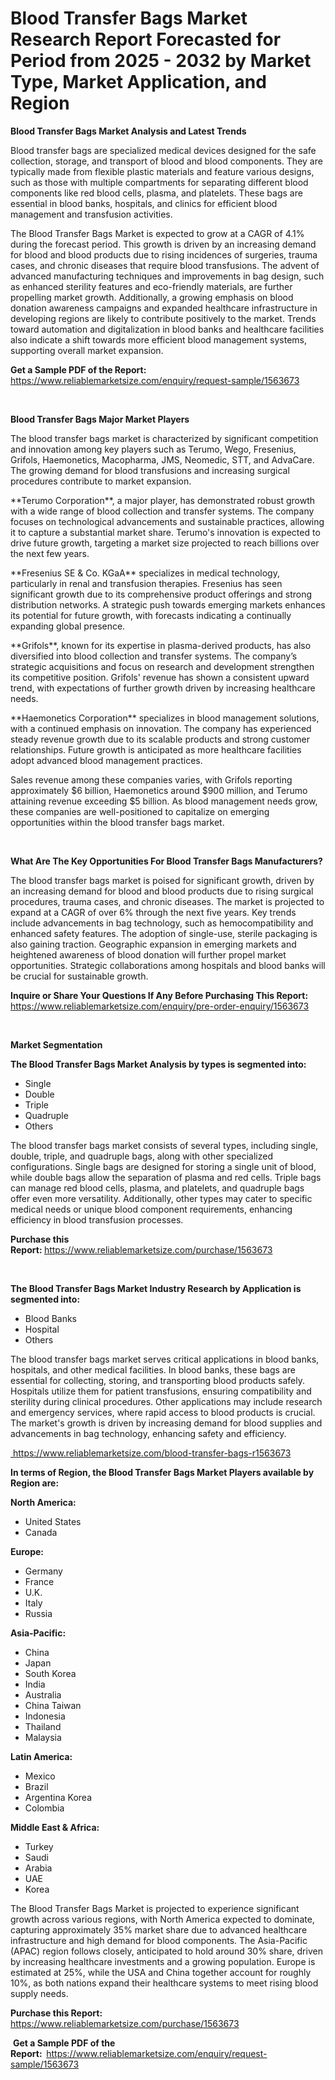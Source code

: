 <p><h1>Blood Transfer Bags Market Research Report Forecasted for Period from 2025 -  2032 by Market Type, Market Application, and Region</h1></p><p><strong>Blood Transfer Bags Market Analysis and Latest Trends</strong></p>
<p><p>Blood transfer bags are specialized medical devices designed for the safe collection, storage, and transport of blood and blood components. They are typically made from flexible plastic materials and feature various designs, such as those with multiple compartments for separating different blood components like red blood cells, plasma, and platelets. These bags are essential in blood banks, hospitals, and clinics for efficient blood management and transfusion activities.</p><p>The Blood Transfer Bags Market is expected to grow at a CAGR of 4.1% during the forecast period. This growth is driven by an increasing demand for blood and blood products due to rising incidences of surgeries, trauma cases, and chronic diseases that require blood transfusions. The advent of advanced manufacturing techniques and improvements in bag design, such as enhanced sterility features and eco-friendly materials, are further propelling market growth. Additionally, a growing emphasis on blood donation awareness campaigns and expanded healthcare infrastructure in developing regions are likely to contribute positively to the market. Trends toward automation and digitalization in blood banks and healthcare facilities also indicate a shift towards more efficient blood management systems, supporting overall market expansion.</p></p>
<p><strong>Get a Sample PDF of the Report:&nbsp;</strong> <a href="https://www.reliablemarketsize.com/enquiry/request-sample/1563673?utm_campaign=1836&utm_medium=2&utm_source=Github&utm_content=ia&utm_term=13042025&utm_id=blood-transfer-bags">https://www.reliablemarketsize.com/enquiry/request-sample/1563673</a></p>
<p>&nbsp;</p>
<p><strong>Blood Transfer Bags Major Market Players</strong></p>
<p><p>The blood transfer bags market is characterized by significant competition and innovation among key players such as Terumo, Wego, Fresenius, Grifols, Haemonetics, Macopharma, JMS, Neomedic, STT, and AdvaCare. The growing demand for blood transfusions and increasing surgical procedures contribute to market expansion.</p><p>**Terumo Corporation**, a major player, has demonstrated robust growth with a wide range of blood collection and transfer systems. The company focuses on technological advancements and sustainable practices, allowing it to capture a substantial market share. Terumo's innovation is expected to drive future growth, targeting a market size projected to reach billions over the next few years.</p><p>**Fresenius SE & Co. KGaA** specializes in medical technology, particularly in renal and transfusion therapies. Fresenius has seen significant growth due to its comprehensive product offerings and strong distribution networks. A strategic push towards emerging markets enhances its potential for future growth, with forecasts indicating a continually expanding global presence.</p><p>**Grifols**, known for its expertise in plasma-derived products, has also diversified into blood collection and transfer systems. The company’s strategic acquisitions and focus on research and development strengthen its competitive position. Grifols' revenue has shown a consistent upward trend, with expectations of further growth driven by increasing healthcare needs.</p><p>**Haemonetics Corporation** specializes in blood management solutions, with a continued emphasis on innovation. The company has experienced steady revenue growth due to its scalable products and strong customer relationships. Future growth is anticipated as more healthcare facilities adopt advanced blood management practices.</p><p>Sales revenue among these companies varies, with Grifols reporting approximately $6 billion, Haemonetics around $900 million, and Terumo attaining revenue exceeding $5 billion. As blood management needs grow, these companies are well-positioned to capitalize on emerging opportunities within the blood transfer bags market.</p></p>
<p>&nbsp;</p>
<p><strong>What Are The Key Opportunities For Blood Transfer Bags Manufacturers?</strong></p>
<p><p>The blood transfer bags market is poised for significant growth, driven by an increasing demand for blood and blood products due to rising surgical procedures, trauma cases, and chronic diseases. The market is projected to expand at a CAGR of over 6% through the next five years. Key trends include advancements in bag technology, such as hemocompatibility and enhanced safety features. The adoption of single-use, sterile packaging is also gaining traction. Geographic expansion in emerging markets and heightened awareness of blood donation will further propel market opportunities. Strategic collaborations among hospitals and blood banks will be crucial for sustainable growth.</p></p>
<p><strong>Inquire or Share Your Questions If Any Before Purchasing This Report:</strong> <a href="https://www.reliablemarketsize.com/enquiry/pre-order-enquiry/1563673?utm_campaign=1836&utm_medium=2&utm_source=Github&utm_content=ia&utm_term=13042025&utm_id=blood-transfer-bags">https://www.reliablemarketsize.com/enquiry/pre-order-enquiry/1563673</a></p>
<p>&nbsp;</p>
<p><strong>Market Segmentation</strong></p>
<p><strong>The Blood Transfer Bags Market Analysis by types is segmented into:</strong></p>
<p><ul><li>Single</li><li>Double</li><li>Triple</li><li>Quadruple</li><li>Others</li></ul></p>
<p><p>The blood transfer bags market consists of several types, including single, double, triple, and quadruple bags, along with other specialized configurations. Single bags are designed for storing a single unit of blood, while double bags allow the separation of plasma and red cells. Triple bags can manage red blood cells, plasma, and platelets, and quadruple bags offer even more versatility. Additionally, other types may cater to specific medical needs or unique blood component requirements, enhancing efficiency in blood transfusion processes.</p></p>
<p><strong>Purchase this Report:&nbsp;</strong><a href="https://www.reliablemarketsize.com/purchase/1563673?utm_campaign=1836&utm_medium=2&utm_source=Github&utm_content=ia&utm_term=13042025&utm_id=blood-transfer-bags">https://www.reliablemarketsize.com/purchase/1563673</a></p>
<p>&nbsp;</p>
<p><strong>The Blood Transfer Bags Market Industry Research by Application is segmented into:</strong></p>
<p><ul><li>Blood Banks</li><li>Hospital</li><li>Others</li></ul></p>
<p><p>The blood transfer bags market serves critical applications in blood banks, hospitals, and other medical facilities. In blood banks, these bags are essential for collecting, storing, and transporting blood products safely. Hospitals utilize them for patient transfusions, ensuring compatibility and sterility during clinical procedures. Other applications may include research and emergency services, where rapid access to blood products is crucial. The market's growth is driven by increasing demand for blood supplies and advancements in bag technology, enhancing safety and efficiency.</p></p>
<p><a href="https://www.reliablemarketsize.com/blood-transfer-bags-r1563673?utm_campaign=1836&utm_medium=2&utm_source=Github&utm_content=ia&utm_term=13042025&utm_id=blood-transfer-bags">&nbsp;https://www.reliablemarketsize.com/blood-transfer-bags-r1563673</a></p>
<p><strong>In terms of Region, the Blood Transfer Bags Market Players available by Region are:</strong></p>
<p>
    <p> <strong> North America: </strong>
        <ul>
            <li>United States</li>
            <li>Canada</li>
        </ul>
        </p> 
    <p> <strong> Europe: </strong>
        <ul>
            <li>Germany</li>
            <li>France</li>
            <li>U.K.</li>
            <li>Italy</li>
            <li>Russia</li>
        </ul>
        </p> 
    <p> <strong> Asia-Pacific: </strong>
        <ul>
            <li>China</li>
            <li>Japan</li>
            <li>South Korea</li>
            <li>India</li>
            <li>Australia</li>
            <li>China Taiwan</li>
            <li>Indonesia</li>
            <li>Thailand</li>
            <li>Malaysia</li>
        </ul>
        </p> 
    <p> <strong> Latin America: </strong>
        <ul>
            <li>Mexico</li>
            <li>Brazil</li>
            <li>Argentina Korea</li>
            <li>Colombia</li>
        </ul>
        </p> 
    <p> <strong> Middle East & Africa: </strong>
        <ul>
            <li>Turkey</li>
            <li>Saudi</li>
            <li>Arabia</li>
            <li>UAE</li>
            <li>Korea</li>
        </ul>
    </p>
    </p>
<p><p>The Blood Transfer Bags Market is projected to experience significant growth across various regions, with North America expected to dominate, capturing approximately 35% market share due to advanced healthcare infrastructure and high demand for blood components. The Asia-Pacific (APAC) region follows closely, anticipated to hold around 30% share, driven by increasing healthcare investments and a growing population. Europe is estimated at 25%, while the USA and China together account for roughly 10%, as both nations expand their healthcare systems to meet rising blood supply needs.</p></p>
<p><strong>Purchase this Report: </strong><a href="https://www.reliablemarketsize.com/purchase/1563673?utm_campaign=1836&utm_medium=2&utm_source=Github&utm_content=ia&utm_term=13042025&utm_id=blood-transfer-bags">https://www.reliablemarketsize.com/purchase/1563673</a></p>
<p>&nbsp;<strong>Get a Sample PDF of the Report:&nbsp;&nbsp;</strong><a href="https://www.reliablemarketsize.com/enquiry/request-sample/1563673?utm_campaign=1836&utm_medium=2&utm_source=Github&utm_content=ia&utm_term=13042025&utm_id=blood-transfer-bags">https://www.reliablemarketsize.com/enquiry/request-sample/1563673</a></p>
<p><strong></strong></p>
<p><p></p><p></p><p></p></p>